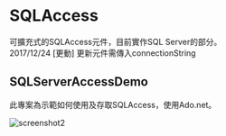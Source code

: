 # SQLAccess
可擴充式的SQLAccess元件，目前實作SQL Server的部分。<br>
2017/12/24 [更動]  更新元件需傳入connectionString

## SQLServerAccessDemo
此專案為示範如何使用及存取SQLAccess，使用Ado.net。

![screenshot2](https://user-images.githubusercontent.com/25237461/34327186-e8e34348-e8f8-11e7-859a-642c4fcabcda.png)
